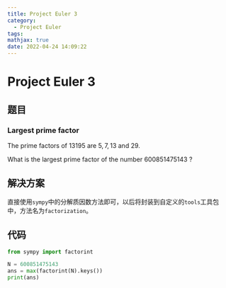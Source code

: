```yaml
---
title: Project Euler 3
category:
  - Project Euler
tags:
mathjax: true
date: 2022-04-24 14:09:22
---
```


<escape><!-- more --></escape>

# Project Euler 3

## 题目

### Largest prime factor

The prime factors of $13195$ are $5, 7, 13$ and $29$.

What is the largest prime factor of the number $600851475143$ ?

## 解决方案

直接使用`sympy`中的分解质因数方法即可，以后将封装到自定义的`tools`工具包中，方法名为`factorization`。

## 代码

```Python
from sympy import factorint

N = 600851475143
ans = max(factorint(N).keys())
print(ans)

```
